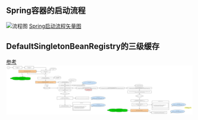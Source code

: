 ## Spring容器的启动流程
![流程图](http://assets.processon.com/chart_image/5e6c3120e4b07fc7a68836b1.png)
[Spring启动流程矢量图](spring-demo/src/main/resources/Spring容器启动过程.svg)

## DefaultSingletonBeanRegistry的三级缓存
[参考](https://cloud.tencent.com/developer/article/1497692)
![Bean对象在三级缓存位置变化](spring-demo/src/main/resources/Spring的三级缓存状态分析.png)